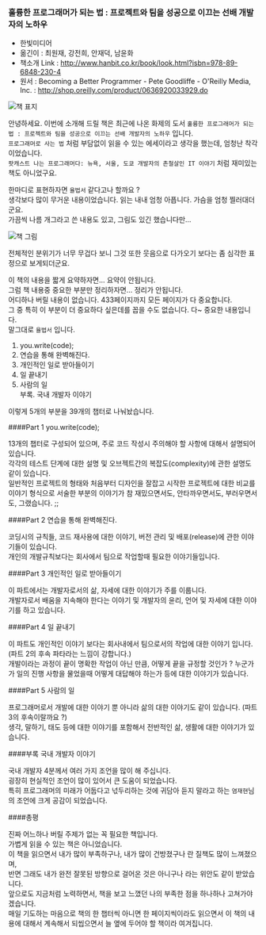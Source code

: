 ### 훌륭한 프로그래머가 되는 법 : 프로젝트와 팀을 성공으로 이끄는 선배 개발자의 노하우
- 한빛미디어
- 옮긴이 : 최원재, 강전희, 안재덕, 남윤화
- 책소개 Link : <http://www.hanbit.co.kr/book/look.html?isbn=978-89-6848-230-4>
- 원서 : Becoming a Better Programmer - Pete Goodliffe - O'Reilly Media, Inc. : <http://shop.oreilly.com/product/0636920033929.do>

 ![책 표지](https://github.com/DevStarSJ/Study/blob/master/Blog/Review/Books/image/small.hanbit.BBP.01.jpg?raw=true)  

안녕하세요. 이번에 소개해 드릴 책은 최근에 나온 화제의 도서 `훌륭한 프로그래머가 되는 법 : 프로젝트와 팀을 성공으로 이끄는 선배 개발자의 노하우` 입니다.  
`프로그래머로 사는 법` 처럼 부담없이 읽을 수 있는 에세이라고 생각을 했는데, 엄청난 착각이었습니다.  
`팟캐스트 나는 프로그래머다: 뉴욕, 서울, 도쿄 개발자의 촌철살인 IT 이야기` 처럼 재미있는 책도 아니었구요.  

한마디로 표현하자면 `율법서` 같다고나 할까요 ?  
생각보다 많이 무거운 내용이었습니다. 읽는 내내 엄청 아픕니다. 가슴을 엄청 찔러대더군요.  
가끔씩 나름 개그라고 쓴 내용도 있고, 그림도 있긴 했습니다만...

 ![책 그림](https://github.com/DevStarSJ/Study/blob/master/Blog/Review/Books/image/small.hanbit.BBP.02.jpg?raw=true)  
 
전체적인 분위기가 너무 무겁다 보니 그것 또한 웃음으로 다가오기 보다는 좀 심각한 표정으로 보게되더군요.  

이 책의 내용을 짧게 요약하자면... 요약이 안됩니다.  
그럼 책 내용중 중요한 부분만 정리하자면... 정리가 안됩니다.  
어디하나 버릴 내용이 없습니다. 433페이지까지 모든 페이지가 다 중요합니다.  
그 중 특히 이 부분이 더 중요하다 싶은데를 꼽을 수도 없습니다. 다~ 중요한 내용입니다.  
말그대로 `율법서` 입니다.  


1. you.write(code);
2. 연습을 통해 완벽해진다.
3. 개인적인 일로 받아들이기
4. 일 끝내기
5. 사람의 일  
부록. 국내 개발자 이야기

이렇게 5개의 부분을 39개의 챕터로 나눠놨습니다.  


####Part 1 you.write(code);

13개의 챕터로 구성되어 있으며, 주로 코드 작성시 주의해야 할 사항에 대해서 설명되어 있습니다.  
각각의 테스트 단계에 대한 설명 및 오브젝트간의 복잡도(complexity)에 관한 설명도 같이 있습니다.  
일반적인 프로젝트의 형태와 처음부터 디자인을 잘잡고 시작한 프로젝트에 대한 비교를 이야기 형식으로 서술한 부분의 이야기가 참 재밌으면서도, 안타까우면서도, 부러우면서도, 그랬습니다. ;;

####Part 2 연습을 통해 완벽해진다.

코딩시의 규칙들, 코드 재사용에 대한 이야기, 버전 관리 및 배포(release)에 관한 이야기들이 있습니다.  
개인의 개발규칙보다는 회사에서 팀으로 작업할때 필요한 이야기들입니다.  

####Part 3 개인적인 일로 받아들이기

이 파트에서는 개발자로서의 삶, 자세에 대한 이야기가 주를 이룹니다.  
개발자로서 배움을 지속해야 한다는 이야기 및 개발자의 윤리, 언어 및 자세에 대한 이야기를 하고 있습니다.

####Part 4 일 끝내기

이 파트도 개인적인 이야기 보다는 회사내에서 팀으로서의 작업에 대한 이야기 입니다. (파트 2의 후속 파타라는 느낌이 강합니다.)  
개발이라는 과정이 끝이 명확한 작업이 아닌 만큼, 어떻게 끝을 규정할 것인가 ? 누군가가 일의 진행 사항을 물었을때 어떻게 대답해야 하는가 등에 대한 이야기가 있습니다.

####Part 5 사람의 일

프로그래머로서 개발에 대한 이야기 뿐 아니라 삶의 대한 이야기도 같이 있습니다. (파트 3의 후속이랄까요 ?)  
생각, 말하기, 태도 등에 대한 이야기를 포함해서 전반적인 삶, 생활에 대한 이야기가 있습니다.

####부록 국내 개발자 이야기

국내 개발자 4분께서 여러 가지 조언을 많이 해 주십니다.  
굉장히 현실적인 조언이 많이 있어서 큰 도움이 되었습니다.  
특히 프로그래머의 미래가 어둡다고 넋두리하는 것에 귀담아 듣지 말라고 하는 `염재현`님의 조언에 크게 공감이 되었습니다.  

####총평

진짜 어느하나 버릴 주제가 없는 꼭 필요한 책입니다.  
가볍게 읽을 수 있는 책은 아니었습니다.  
이 책을 읽으면서 내가 많이 부족하구나, 내가 많이 건방졌구나 란 질책도 많이 느껴졌으며,  
반면 그래도 내가 완전 잘못된 방향으로 걸어온 것은 아니구나 라는 위안도 같이 받았습니다.  
앞으로도 지금처럼 노력하면서, 책을 보고 느꼈던 나의 부족한 점을 하나하나 고쳐가야 겠습니다.  
매일 기도하는 마음으로 책의 한 챕터씩 아니면 한 페이지씩이라도 읽으면서 이 책의 내용에 대해서 계속해서 되씹으면서 늘 옆에 두어야 할 책이라 여겨집니다.

